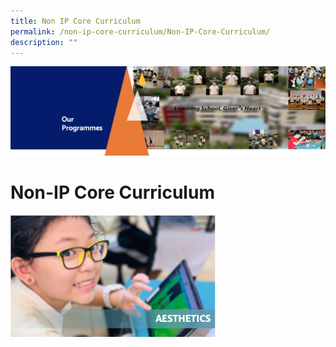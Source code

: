 ```yaml
---
title: Non IP Core Curriculum
permalink: /non-ip-core-curriculum/Non-IP-Core-Curriculum/
description: ""
---
```

![](/images/OurProgrammes1.png)

Non-IP Core Curriculum
======================

<p><a href="[https://www.open.gov.sg/non-ip-core-curriculum/Aesthetics/](http://google.com/linkhere)"><img style="width:65%" src="/images/Aestheticss.png"></a></p>